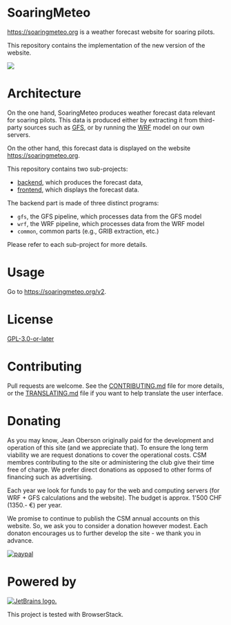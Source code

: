 # SoaringMeteo

https://soaringmeteo.org is a weather forecast website for soaring
pilots.

This repository contains the implementation of the new version of
the website.

![](images/soaringmeteo.png)

# Architecture

On the one hand, SoaringMeteo produces weather forecast data
relevant for soaring pilots. This data is produced either by
extracting it from third-party sources such as [GFS], or by running
the [WRF] model on our own servers.

On the other hand, this forecast data is displayed on the website
https://soaringmeteo.org.

This repository contains two sub-projects:

- [backend](backend/), which produces the forecast data,
- [frontend](frontend/), which displays the forecast data.


The backend part is made of three distinct programs:

- `gfs`, the GFS pipeline, which processes data from the GFS model
- `wrf`, the WRF pipeline, which processes data from the WRF model
- `common`, common parts (e.g., GRIB extraction, etc.)

Please refer to each sub-project for more details.


# Usage

Go to https://soaringmeteo.org/v2.

# License

[GPL-3.0-or-later]

[GFS]: https://www.ncdc.noaa.gov/data-access/model-data/model-datasets/global-forcast-system-gfs
[WRF]: https://www2.mmm.ucar.edu/wrf/users/
[open issues]: https://github.com/soaringmeteo/soaringmeteo/issues
[GPL-3.0-or-later]: https://choosealicense.com/licenses/gpl-3.0/

# Contributing

Pull requests are welcome. See the [CONTRIBUTING.md](CONTRIBUTING.md) file for more details, or the [TRANSLATING.md](./TRANSLATING.md) file if you want to help translate the user interface.

# Donating

As you may know, Jean Oberson originally paid for the development and operation of this site (and we appreciate that). To ensure the long term viability we are request donations to cover the operational costs. CSM membres contributing to the site or administering the club give their time free of charge. We prefer direct donations as opposed to other forms of financing such as advertising.

Each year we look for funds to pay for the web and computing servers (for WRF + GFS calculations and the website). The budget is approx. 1'500 CHF (1350.- €) per year.

We promise to continue to publish the CSM annual accounts on this website. So, we ask you to consider a donation however modest. Each donaton encourages us to further develop the site - we thank you in advance.


[![paypal](https://www.paypalobjects.com/fr_FR/CH/i/btn/btn_donateCC_LG.gif)](https://www.paypal.com/cgi-bin/webscr?cmd=_s-xclick&hosted_button_id=UZWD5HJX7ZVM6)

# Powered by

[![JetBrains logo.](https://resources.jetbrains.com/storage/products/company/brand/logos/jetbrains.svg)](https://jb.gg/OpenSourceSupport)

This project is tested with BrowserStack.
